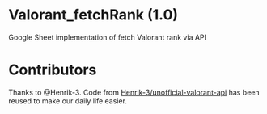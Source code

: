 # Valorant_fetchRank (1.0)
Google Sheet implementation of fetch Valorant rank via API
<br>

# Contributors
Thanks to @Henrik-3. Code from <a href="https://github.com/Henrik-3/unofficial-valorant-api">Henrik-3/unofficial-valorant-api</a> has been reused to make our daily life easier.

